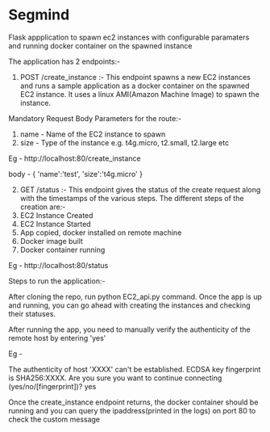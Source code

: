 # Segmind
Flask appplication to spawn ec2 instances with configurable paramaters and running docker container on the spawned instance

The application has 2 endpoints:- 
1. POST /create_instance :- This endpoint spawns a new EC2 instances and runs a sample application as a docker container on the spawned EC2 instance.
It uses a linux AMI(Amazon Machine Image) to spawn the instance.

Mandatory Request Body Parameters for the route:-
1. name - Name of the EC2 instance to spawn
2. size - Type of the instance e.g. t4g.micro, t2.small, t2.large etc

Eg - http://localhost:80/create_instance

body - 
{
  'name':'test',
  'size':'t4g.micro'
}

2. GET /status :- This endpoint gives the status of the create request along with the timestamps of the various steps.
The different steps of the creation are:- 
1. EC2 Instance Created
2. EC2 Instance Started
3. App copied, docker installed on remote machine
4. Docker image built
5. Docker container running

Eg - http://localhost:80/status

Steps to run the application:-

After cloning the repo, run python EC2_api.py command.
Once the app is up and running, you can go ahead with creating the instances and checking their statuses.

After running the app, you need to manually verify the authenticity of the remote host by entering 'yes'

Eg - 

The authenticity of host 'XXXX' can't be established.
ECDSA key fingerprint is SHA256:XXXX.
Are you sure you want to continue connecting (yes/no/[fingerprint])? yes

Once the create_instance endpoint returns, the docker container should be running and you can query the ipaddress(printed in the logs) on port 80 to check the custom message

